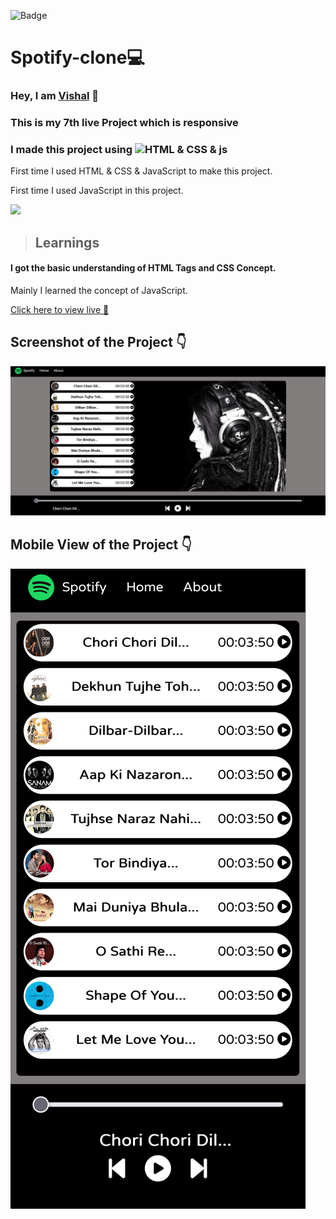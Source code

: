 ![Badge](https://img.shields.io/badge/Project--7-Landing--Page-blue)
# Spotify-clone💻
### Hey, I am [**Vishal**](https://www.linkedin.com/in/vishal-kumar-62146b230/) 🙂 
### This is  my 7th live Project which is  **responsive**
### I made this project using ![HTML & CSS & js](https://img.shields.io/badge/HTML%20%26-CSS%20%26%20js-blue)

First time I used HTML & CSS & JavaScript to make this project.

First time I used JavaScript in this project.

![](./screenshot/undraw_programmer_re_owql.svg)

 >## Learnings
 #### I got the basic understanding of HTML Tags and CSS Concept.
 Mainly I learned the concept of JavaScript.
   

[Click here to view live 🚀](https://mybonton.netlify.app/ "Street Style Landing Page")

## Screenshot of the Project 👇
![](/images/Screenshot%202022-09-10%20at%2011-20-15%20Spotify%20-%20Web%20Player%20Music%20for%20everyone.png)


## Mobile View of the Project 👇
![](/images/Screen%20Shot%202022-09-10%20at%2011.20.56-fullpage.png)